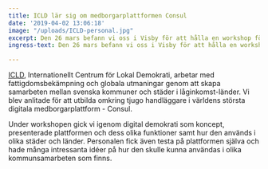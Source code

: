 ```yaml
---
title: ICLD lär sig om medborgarplattformen Consul
date: '2019-04-02 13:06:18'
image: "/uploads/ICLD-personal.jpg"
excerpt: Den 26 mars befann vi oss i Visby för att hålla en workshop för ICLD.
ingress-text: Den 26 mars befann vi oss i Visby för att hålla en workshop för ICLD.

---
```


[ICLD](https://icld.se/), Internationellt Centrum för Lokal Demokrati, arbetar med fattigdomsbekämpning och globala utmaningar genom att skapa samarbeten mellan svenska kommuner och städer i låginkomst-länder. Vi blev anlitade för att utbilda omkring tjugo handläggare i världens största digitala medborgarplattform - Consul.

Under workshopen gick vi igenom digital demokrati som koncept, presenterade plattformen och dess olika funktioner samt hur den används i olika städer och länder. Personalen fick även testa på plattformen själva och hade många intressanta idéer på hur den skulle kunna användas i olika kommunsamarbeten som finns.
